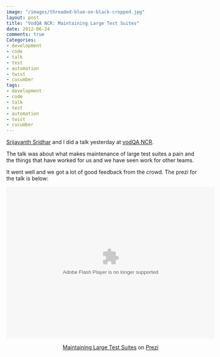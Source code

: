 ```yaml
---
image: "/images/threaded-blue-on-black-cropped.jpg"
layout: post
title: "VodQA NCR: Maintaining Large Test Suites"
date: 2012-06-24
comments: true
Categories:
- development
- code
- talk
- test
- automation
- twist
- cucumber
tags:
- development
- code
- talk
- test
- automation
- twist
- cucumber
---
```

[Srijayanth Sridhar](https://twitter.com/craftybones) and I did a talk yesterday at [vodQA NCR](http://www.thoughtworks.com/events/the-testing-spirit).

The talk was about what makes maintenance of large test suites a pain and the
things that have worked for us and we have seen work for other teams.

It went well and we got a lot of good feedback from the crowd. The prezi for the talk is below:

<div class="prezi-player"><style type="text/css" media="screen">.prezi-player { width: 550px; } .prezi-player-links { text-align: center; }</style><object id="prezi_igcdltanud6-" name="prezi_igcdltanud6-" classid="clsid:D27CDB6E-AE6D-11cf-96B8-444553540000" width="550" height="400"><param name="movie" value="http://prezi.com/bin/preziloader.swf"/><param name="allowfullscreen" value="true"/><param name="allowFullScreenInteractive" value="true"/><param name="allowscriptaccess" value="always"/><param name="bgcolor" value="#ffffff"/><param name="flashvars" value="prezi_id=igcdltanud6-&amp;lock_to_path=0&amp;color=ffffff&amp;autoplay=no&amp;autohide_ctrls=0"/><embed id="preziEmbed_igcdltanud6-" name="preziEmbed_igcdltanud6-" src="http://prezi.com/bin/preziloader.swf" type="application/x-shockwave-flash" allowfullscreen="true" allowFullScreenInteractive="true" allowscriptaccess="always" width="550" height="400" bgcolor="#ffffff" flashvars="prezi_id=igcdltanud6-&amp;lock_to_path=0&amp;color=ffffff&amp;autoplay=no&amp;autohide_ctrls=0"></embed></object><div class="prezi-player-links"><p><a title="Maintaining Large Test Suites" href="http://prezi.com/igcdltanud6-/maintaining-large-test-suites/">Maintaining Large Test Suites</a> on <a href="http://prezi.com">Prezi</a></p></div></div>
